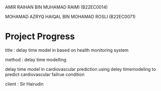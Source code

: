AMIR RAIHAN BIN MUHAMAD RAIMI (B22EC0014)


MOHAMAD AZRYQ HAIQAL BIN MOHAMAD ROSLI (B22EC0071)

# Project Progress 

title : 
delay time model in based on health monitoring system

method : delay time modelling

 delay time model in cardiovascular prediction using deley timemodeling to predict
cardiovascular failrue condition

client : Sir Hairudin
